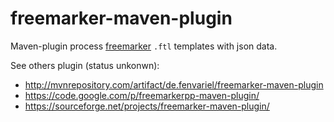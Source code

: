# freemarker-maven-plugin
Maven-plugin process [freemarker](http://freemarker.org/) `.ftl` templates with json data.


See others plugin (status unkonwn):

- http://mvnrepository.com/artifact/de.fenvariel/freemarker-maven-plugin
- https://code.google.com/p/freemarkerpp-maven-plugin/
- https://sourceforge.net/projects/freemarker-maven-plugin/
